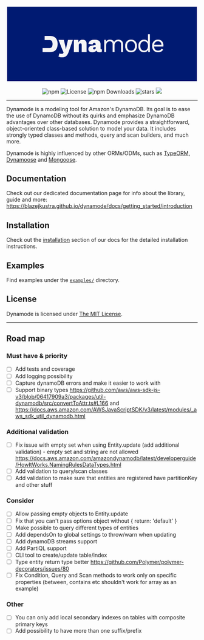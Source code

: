 
<p align="center">
	<img src="docs/static/img/banner.png" width="500" max-width="90%" alt="Dynamode" />
</p>

<p align="center">
	<a href="https://www.npmjs.com/package/dynamode" style="text-decoration: none;">
		<img src="https://img.shields.io/npm/v/dynamode?style=flat-square&color=001A72" alt="npm">
	</a>
  <a href="https://github.com/blazejkustra/dynamode/blob/master/LICENSE" style="text-decoration: none;">
		<img src="https://img.shields.io/github/license/blazejkustra/dynamode?style=flat-square&color=33488E" alt="License">
	</a>
	<a href="https://www.npmjs.com/package/dynamode" style="text-decoration: none;">
		<img src="https://img.shields.io/npm/dw/dynamode?style=flat-square&color=6676AA" alt="npm Downloads">
	</a>
  <a href="https://github.com/blazejkustra/dynamode" style="text-decoration: none;">
		<img src="https://img.shields.io/github/stars/blazejkustra/dynamode?style=flat-square&color=38ACDD" alt="stars">
	</a>
	<a href='https://coveralls.io/github/blazejkustra/dynamode' style="text-decoration: none;">
		<img src='https://img.shields.io/coveralls/github/blazejkustra/dynamode?style=flat-square' >
	</a>
</p>

---

Dynamode is a modeling tool for Amazon's DynamoDB. Its goal is to ease the use of DynamoDB without its quirks and emphasize DynamoDB advantages over other databases. Dynamode provides a straightforward, object-oriented class-based solution to model your data. It includes strongly typed classes and methods, query and scan builders, and much more.

Dynamode is highly influenced by other ORMs/ODMs, such as [TypeORM](https://github.com/typeorm/typeorm), [Dynamoose](https://github.com/dynamoose/dynamoose) and [Mongoose](https://github.com/Automattic/mongoose).

## Documentation

Check out our dedicated documentation page for info about the library, guide and more: https://blazejkustra.github.io/dynamode/docs/getting_started/introduction

## Installation

Check out the [installation](https://blazejkustra.github.io/dynamode/docs/getting_started/install) section of our docs for the detailed installation instructions.

## Examples

Find examples under the [`examples/`](https://github.com/blazejkustra/dynamode/blob/master/examples/) directory.

## License

Dynamode is licensed under [The MIT License](LICENSE).

---

## Road map

### Must have & priority

* [ ] Add tests and coverage
* [ ] Add logging possibility
* [ ] Capture dynamoDB errors and make it easier to work with
* [ ] Support binary types https://github.com/aws/aws-sdk-js-v3/blob/06417909a3/packages/util-dynamodb/src/convertToAttr.ts#L166 and https://docs.aws.amazon.com/AWSJavaScriptSDK/v3/latest/modules/_aws_sdk_util_dynamodb.html

### Additional validation

* [ ] Fix issue with empty set when using Entity.update (add additional validation) - empty set and string are not allowed https://docs.aws.amazon.com/amazondynamodb/latest/developerguide/HowItWorks.NamingRulesDataTypes.html
* [ ] Add validation to query/scan classes
* [ ] Add validation to make sure that entities are registered have partitionKey and other stuff

### Consider

* [ ] Allow passing empty objects to Entity.update
* [ ] Fix that you can't pass options object without { return: 'default' }
* [ ] Make possible to query different types of entities
* [ ] Add dependsOn to global settings to throw/warn when updating
* [ ] Add dynamoDB streams support
* [ ] Add PartiQL support
* [ ] CLI tool to create/update table/index
* [ ] Type entity return type better https://github.com/Polymer/polymer-decorators/issues/80
* [ ] Fix Condition, Query and Scan methods to work only on specific properties (between, contains etc shouldn't work for array as an example)

### Other
 * [ ] You can only add local secondary indexes on tables with composite primary keys
 * [ ] Add possibility to have more than one suffix/prefix